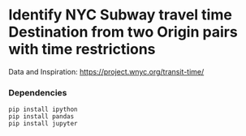 # Identify NYC Subway travel time Destination from two Origin pairs with time restrictions

Data and Inspiration: https://project.wnyc.org/transit-time/

### Dependencies

	pip install ipython
	pip install pandas
	pip install jupyter

